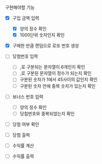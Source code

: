 구현해야할 기능
- [x] 구입 금액 입력
  - [x] 양의 정수 확인
  - [x] 1000단위 숫자인지 확인

- [x] 구매한 만큼 랜덤으로 로또 번호 생성

- [ ] 당첨번호 입력
  - [ ] ,로 구분되는 문자열이 6개인지 확인
  - [ ] ,로 구분된 문자열이 정수가 되는지 확인
  - [ ] 구분된 숫자가 1에서 45사이의 값인지 확인
  - [ ] 구분된 숫자 안에 중복 숫자가 있는지 확인
- [ ] 보너스 번호 입력
  - [ ] 양의 정수 확인
  - [ ] 당첨번호와 중복되었는지 확인

- [ ] 당첨 여부 확인
- [ ] 당첨 출력

- [ ] 수익률 계산

- [ ] 수익률 출력